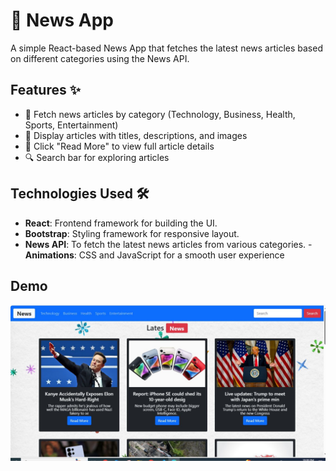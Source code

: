 # 📰 News App

A simple React-based News App that fetches the latest news articles based on different categories using the News API.

## Features ✨

- 🔄 Fetch news articles by category (Technology, Business, Health, Sports, Entertainment)
- 📰 Display articles with titles, descriptions, and images
- 👀 Click "Read More" to view full article details
- 🔍 Search bar for exploring articles

## Technologies Used 🛠️

- **React**: Frontend framework for building the UI.
- **Bootstrap**: Styling framework for responsive layout.
- **News API**: To fetch the latest news articles from various categories.
-**Animations**: CSS and JavaScript for a smooth user experience

## Demo
![Demo Screenshot](./src/assets/demo.JPG)
